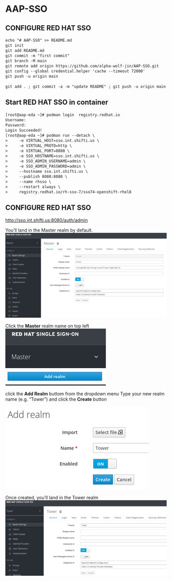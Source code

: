 # AAP-SSO

## CONFIGURE RED HAT SSO

```
echo "# AAP-SSO" >> README.md
git init
git add README.md
git commit -m "first commit"
git branch -M main
git remote add origin https://github.com/alpha-wolf-jin/AAP-SSO.git
git config --global credential.helper 'cache --timeout 72000'
git push -u origin main

git add . ; git commit -a -m "update README" ; git push -u origin main
```


## Start RED HAT SSO in container

```
[root@aap-eda ~]# podman login  registry.redhat.io
Username: 
Password: 
Login Succeeded!
[root@aap-eda ~]# podman run --detach \
>     -e VIRTUAL_HOST=sso.int.shifti.us \
>     -e VIRTUAL_PROTO=http \
>     -e VIRTUAL_PORT=8080 \
>     -e SSO_HOSTNAME=sso.int.shifti.us \
>     -e SSO_ADMIN_USERNAME=admin \
>     -e SSO_ADMIN_PASSWORD=admin \
>     --hostname sso.int.shifti.us \
>     --publish 8080:8080 \
>     --name rhsso \
>     --restart always \
>     registry.redhat.io/rh-sso-7/sso74-openshift-rhel8
```


## CONFIGURE RED HAT SSO

http://sso.int.shifti.us:8080/auth/admin

You’ll land in the Master realm by default.
![SSO](images/sso-01.png)

Click the **Master** realm name on top left  
![SSO](images/sso-02.png)

click the **Add Realm** buttom from the dropdown menu
Type your new realm name (e.g. “Tower”) and click the **Create** button

![SSO](images/sso-03.png)

Once created, you’ll land in the Tower realm
![SSO](images/sso-04.png)
